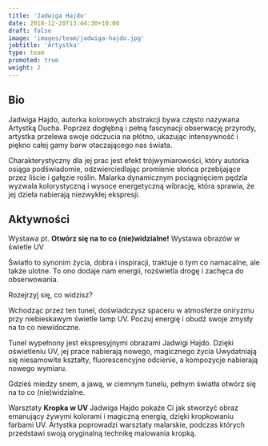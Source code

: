 ```yaml
---
title: 'Jadwiga Hajdo'
date: 2018-12-20T13:44:30+10:00
draft: false
image: 'images/team/jadwiga-hajdo.jpg'
jobtitle: 'Artystka'
type: team
promoted: true
weight: 2
---
```


## Bio

Jadwiga Hajdo, autorka kolorowych abstrakcji bywa często nazywana Artystką Ducha. Poprzez dogłębną i pełną fascynacji obserwację przyrody, artystka przelewa swoje odczucia na płótno, ukazując intensywność i piękno całej gamy barw otaczającego nas świata.

Charakterystyczny dla jej prac jest efekt trójwymiarowości, który autorka osiąga podświadomie, odzwierciedlając promienie słońca przebijające przez liście i gałęzie roślin. Malarka dynamicznym pociągnięciem pędzla wyzwala kolorystyczną i wysoce energetyczną wibrację, która sprawia, że jej dzieła nabierają niezwykłej ekspresji.

## Aktywności

Wystawa pt. **Otwórz się na to co (nie)widzialne!**
Wystawa obrazów w świetle UV 

Światło to synonim życia, dobra 
i inspiracji, traktuje o tym co namacalne, ale także ulotne. 
To ono dodaje nam energii, 
rozświetla drogę i zachęca do obserwowania. 

Rozejrzyj się, co widzisz? 

Wchodząc przez ten tunel, doświadczysz spaceru w atmosferze oniryzmu przy niebieskawym świetle lamp UV. Poczuj energię i obudź swoje zmysły na to co niewidoczne. 

Tunel wypełnony jest ekspresyjnymi obrazami Jadwigi Hajdo. Dzięki oświetleniu UV, jej prace nabierają nowego, magicznego życia Uwydatniają się niesamowite kształty, fluorescencyjne odcienie, a kompozycje nabierają nowego wymiaru. 

Gdzieś miedzy snem, a jawą, 
w ciemnym tunelu, pełnym światła  otwórz się na to co (nie)widzialne.

Warsztaty **Kropka w UV**
Jadwiga Hajdo pokaże Ci jak stworzyć obraz emanujący żywymi kolorami i magiczną energią, dzięki kropkowaniu farbami UV. Artystka poprowadzi warsztaty malarskie, podczas których przedstawi swoją oryginalną technikę malowania kropką.  
